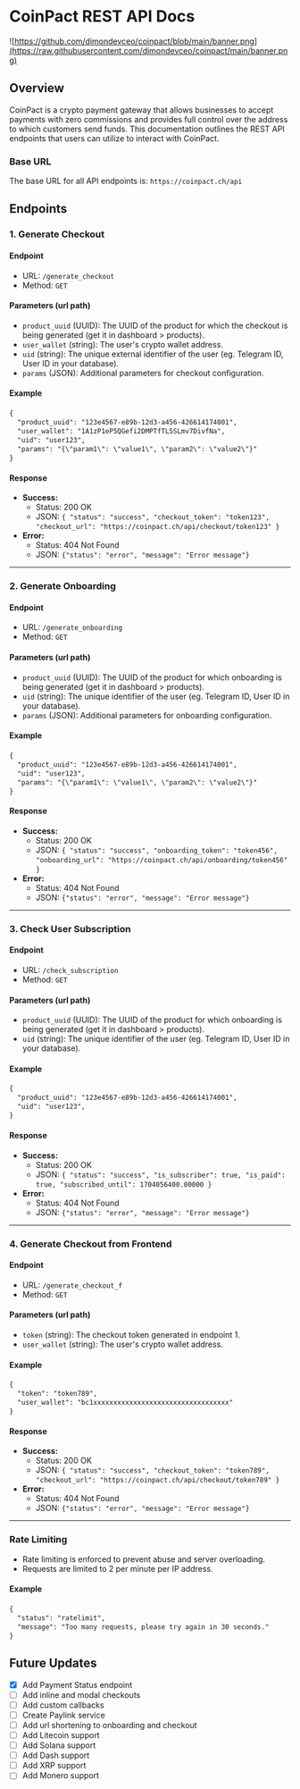 # CoinPact REST API Docs
![https://github.com/dimondevceo/coinpact/blob/main/banner.png](https://raw.githubusercontent.com/dimondevceo/coinpact/main/banner.png)

## Overview

CoinPact is a crypto payment gateway that allows businesses to accept payments with zero commissions and provides full control over the address to which customers send funds. This documentation outlines the REST API endpoints that users can utilize to interact with CoinPact.

### Base URL

The base URL for all API endpoints is: `https://coinpact.ch/api`

## Endpoints

### 1. Generate Checkout

#### Endpoint

- URL: `/generate_checkout`
- Method: `GET`

#### Parameters (url path)

- `product_uuid` (UUID): The UUID of the product for which the checkout is being generated (get it in dashboard > products).
- `user_wallet` (string): The user's crypto wallet address.
- `uid` (string): The unique external identifier of the user (eg. Telegram ID, User ID in your database).
- `params` (JSON): Additional parameters for checkout configuration.

#### Example

```
{
  "product_uuid": "123e4567-e89b-12d3-a456-426614174001",
  "user_wallet": "1A1zP1eP5QGefi2DMPTfTL5SLmv7DivfNa",
  "uid": "user123",
  "params": "{\"param1\": \"value1\", \"param2\": \"value2\"}"
}
```

#### Response

- **Success:**
  - Status: 200 OK
  - JSON: `{ "status": "success", "checkout_token": "token123", "checkout_url": "https://coinpact.ch/api/checkout/token123" }`
- **Error:**
  - Status: 404 Not Found
  - JSON: `{"status": "error", "message": "Error message"}`

---

### 2. Generate Onboarding

#### Endpoint

- URL: `/generate_onboarding`
- Method: `GET`

#### Parameters (url path)

- `product_uuid` (UUID): The UUID of the product for which onboarding is being generated (get it in dashboard > products).
- `uid` (string): The unique identifier of the user (eg. Telegram ID, User ID in your database).
- `params` (JSON): Additional parameters for onboarding configuration.

#### Example

```
{
  "product_uuid": "123e4567-e89b-12d3-a456-426614174001",
  "uid": "user123",
  "params": "{\"param1\": \"value1\", \"param2\": \"value2\"}"
}
```

#### Response

- **Success:**
  - Status: 200 OK
  - JSON: `{ "status": "success", "onboarding_token": "token456", "onboarding_url": "https://coinpact.ch/api/onboarding/token456" }`
- **Error:**
  - Status: 404 Not Found
  - JSON: `{"status": "error", "message": "Error message"}`

---

### 3. Check User Subscription

#### Endpoint

- URL: `/check_subscription`
- Method: `GET`

#### Parameters (url path)

- `product_uuid` (UUID): The UUID of the product for which onboarding is being generated (get it in dashboard > products).
- `uid` (string): The unique identifier of the user (eg. Telegram ID, User ID in your database).

#### Example

```
{
  "product_uuid": "123e4567-e89b-12d3-a456-426614174001",
  "uid": "user123",
}
```

#### Response

- **Success:**
  - Status: 200 OK
  - JSON: `{ "status": "success", "is_subscriber": true, "is_paid": true, "subscribed_until": 1704056400.00000 }`
- **Error:**
  - Status: 404 Not Found
  - JSON: `{"status": "error", "message": "Error message"}`

---

### 4. Generate Checkout from Frontend

#### Endpoint

- URL: `/generate_checkout_f`
- Method: `GET`

#### Parameters (url path)

- `token` (string): The checkout token generated in endpoint 1.
- `user_wallet` (string): The user's crypto wallet address.

#### Example

```
{
  "token": "token789",
  "user_wallet": "bc1xxxxxxxxxxxxxxxxxxxxxxxxxxxxxxxxxx"
}
```

#### Response

- **Success:**
  - Status: 200 OK
  - JSON: `{ "status": "success", "checkout_token": "token789", "checkout_url": "https://coinpact.ch/api/checkout/token789" }`
- **Error:**
  - Status: 404 Not Found
  - JSON: `{"status": "error", "message": "Error message"}`

---

### Rate Limiting

- Rate limiting is enforced to prevent abuse and server overloading.
- Requests are limited to 2 per minute per IP address.

#### Example

```
{
  "status": "ratelimit",
  "message": "Too many requests, please try again in 30 seconds."
}
```

## Future Updates

- [x] Add Payment Status endpoint
- [ ] Add inline and modal checkouts
- [ ] Add custom callbacks
- [ ] Create Paylink service
- [ ] Add url shortening to onboarding and checkout
- [ ] Add Litecoin support
- [ ] Add Solana support
- [ ] Add Dash support
- [ ] Add XRP support
- [ ] Add Monero support
